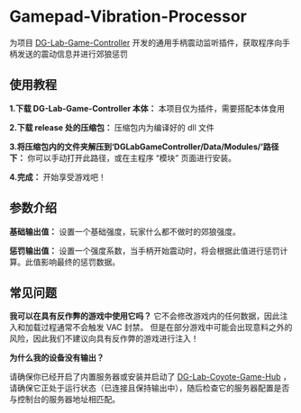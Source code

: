 # Gamepad-Vibration-Processor

为项目 [DG-Lab-Game-Controller](https://github.com/hyperzlib/DG-Lab-Coyote-Game-Hub) 开发的通用手柄震动监听插件，获取程序向手柄发送的震动信息并进行郊狼惩罚

## 使用教程

**1.下载 DG-Lab-Game-Controller 本体：** 本项目仅为插件，需要搭配本体食用

**2.下载 release 处的压缩包：** 压缩包内为编译好的 dll 文件

**3.将压缩包内的文件夹解压到‘DGLabGameController/Data/Modules/’路径下：** 你可以手动打开此路径，或在主程序 “模块” 页面进行安装。

**4.完成：** 开始享受游戏吧！

## 参数介绍

**基础输出值：** 设置一个基础强度，玩家什么都不做时的郊狼强度。

**惩罚输出值：** 设置一个强度系数，当手柄开始震动时，将会根据此值进行惩罚计算。此值影响最终的惩罚数据。

## 常见问题
**我可以在具有反作弊的游戏中使用它吗？**
它不会修改游戏内的任何数据，因此注入和加载过程通常不会触发 VAC 封禁。 但是在部分游戏中可能会出现意料之外的风险，因此我们不建议向具有反作弊的游戏进行注入！

**为什么我的设备没有输出？**

请确保你已经开启了内置服务器或安装并启动了 [DG-Lab-Coyote-Game-Hub](https://github.com/hyperzlib/DG-Lab-Coyote-Game-Hub) ，请确保它正处于运行状态（已连接且保持输出中），随后检查它的服务器配置是否与控制台的服务器地址相匹配。
